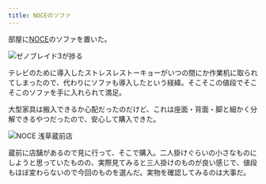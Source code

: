 ```yaml
---
title: NOCEのソファ
---
```

部屋に[NOCE](https://www.noce.co.jp/)のソファを置いた。

![](https://lh4.googleusercontent.com/R275_dvs1brTyMqMbhP26zbvYep7SqrjMM8tM_76bbLD054M8LxiKcKzo1zl0r1jxNHGWgK1B5BbrshJpNsUUFgNd-SXzHdYxWszkQm40r4xN4_JLz04pT5GU-nmiswqT8xnkFk1ycay2YVAhHgXBJ4 "ゼノブレイド3が捗る")

テレビのために導入したストレスレストーキョーがいつの間にか作業机に取られてしまったので、代わりにソファも導入したという経緯。そこそこの値段でそこそこのソファを手に入れられて満足。

大型家具は搬入できるか心配だったのだけど、これは座面・背面・脚と細かく分解できるやつだったので、安心して購入できた。

![](https://lh5.googleusercontent.com/7lXUsbcO5NqyRZ1LiDvG5i7dJXaIJCsJLXags8HOPfLKARZteK1ijlDOCsvN5F0wn5w6Xua1HxUPkqGx894BK2ZW6155UtLcaNJ47i7k5768k9spdNrB9bMy2is1zi-y3xn6MzEF9fC1VB9A_pfUavk "NOCE 浅草蔵前店")

蔵前に店舗があるので見に行って、そこで購入。二人掛けぐらいの小さなものにしようと思っていたものの、実際見てみると三人掛けのものが良い感じで、値段もほぼ変わらないので今回のものを選んだ。実物を確認してみるのは大事だ。

